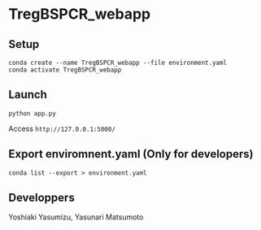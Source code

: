 # TregBSPCR_webapp

## Setup

```
conda create --name TregBSPCR_webapp --file environment.yaml
conda activate TregBSPCR_webapp
```
 
## Launch 

```
python app.py
```

Access `http://127.0.0.1:5000/`

## Export enviromnent.yaml (Only for developers)

```
conda list --export > environment.yaml
```

## Developpers

Yoshiaki Yasumizu, Yasunari Matsumoto
